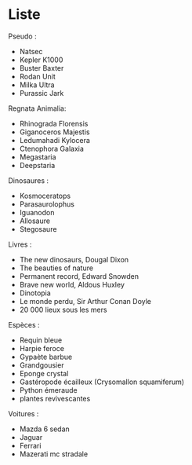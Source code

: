 # Liste

Pseudo :
- Natsec
- Kepler K1000
- Buster Baxter
- Rodan Unit
- Milka Ultra
- Purassic Jark

Regnata Animalia:
- Rhinograda Florensis
- Giganoceros Majestis
- Ledumahadi Kylocera
- Ctenophora Galaxia
- Megastaria
- Deepstaria

Dinosaures :
- Kosmoceratops
- Parasaurolophus
- Iguanodon
- Allosaure
- Stegosaure

Livres :
- The new dinosaurs, Dougal Dixon
- The beauties of nature
- Permanent record, Edward Snowden
- Brave new world, Aldous Huxley
- Dinotopia
- Le monde perdu, Sir Arthur Conan Doyle
- 20 000 lieux sous les mers

Espèces :
- Requin bleue
- Harpie feroce
- Gypaète barbue
- Grandgousier
- Eponge crystal
- Gastéropode écailleux (Crysomallon squamiferum)
- Python émeraude
- plantes revivescantes

Voitures :
- Mazda 6 sedan
- Jaguar
- Ferrari
- Mazerati mc stradale
